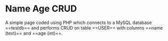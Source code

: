 # Name Age CRUD

A simple page coded using PHP which connects to a MySQL database ==testdb== and performs CRUD on table ==USER== with columns ==name (text)== and ==age (int)==.